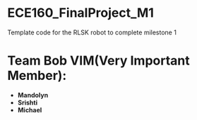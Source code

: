 # ECE160_FinalProject_M1
 Template code for the RLSK robot to complete milestone 1

# Team Bob VIM(Very Important Member):
- **Mandolyn** 
- **Srishti** 
- **Michael**

